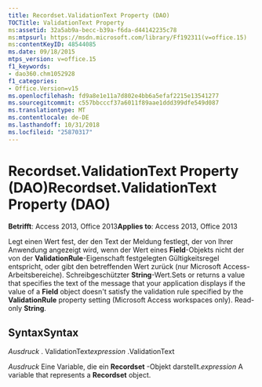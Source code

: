 ```yaml
---
title: Recordset.ValidationText Property (DAO)
TOCTitle: ValidationText Property
ms:assetid: 32a5ab9a-becc-b39a-f6da-d44142235c78
ms:mtpsurl: https://msdn.microsoft.com/library/Ff192311(v=office.15)
ms:contentKeyID: 48544085
ms.date: 09/18/2015
mtps_version: v=office.15
f1_keywords:
- dao360.chm1052928
f1_categories:
- Office.Version=v15
ms.openlocfilehash: fd9a8e1e11a7d802e4bb6a5efaf2215e13541277
ms.sourcegitcommit: c557bbcccf37a6011f89aae1ddd399dfe549d087
ms.translationtype: MT
ms.contentlocale: de-DE
ms.lasthandoff: 10/31/2018
ms.locfileid: "25870317"
---
```

# <a name="recordsetvalidationtext-property-dao"></a><span data-ttu-id="99915-102">Recordset.ValidationText Property (DAO)</span><span class="sxs-lookup"><span data-stu-id="99915-102">Recordset.ValidationText Property (DAO)</span></span>


<span data-ttu-id="99915-103">**Betrifft**: Access 2013, Office 2013</span><span class="sxs-lookup"><span data-stu-id="99915-103">**Applies to**: Access 2013, Office 2013</span></span>

<span data-ttu-id="99915-p101">Legt einen Wert fest, der den Text der Meldung festlegt, der von Ihrer Anwendung angezeigt wird, wenn der Wert eines **Field**-Objekts nicht der von der **ValidationRule**-Eigenschaft festgelegten Gültigkeitsregel entspricht, oder gibt den betreffenden Wert zurück (nur Microsoft Access-Arbeitsbereiche). Schreibgeschützter **String**-Wert.</span><span class="sxs-lookup"><span data-stu-id="99915-p101">Sets or returns a value that specifies the text of the message that your application displays if the value of a **Field** object doesn't satisfy the validation rule specified by the **ValidationRule** property setting (Microsoft Access workspaces only). Read-only **String**.</span></span>

## <a name="syntax"></a><span data-ttu-id="99915-106">Syntax</span><span class="sxs-lookup"><span data-stu-id="99915-106">Syntax</span></span>

<span data-ttu-id="99915-107">*Ausdruck* . ValidationText</span><span class="sxs-lookup"><span data-stu-id="99915-107">*expression* .ValidationText</span></span>

<span data-ttu-id="99915-108">*Ausdruck* Eine Variable, die ein **Recordset** -Objekt darstellt.</span><span class="sxs-lookup"><span data-stu-id="99915-108">*expression* A variable that represents a **Recordset** object.</span></span>

